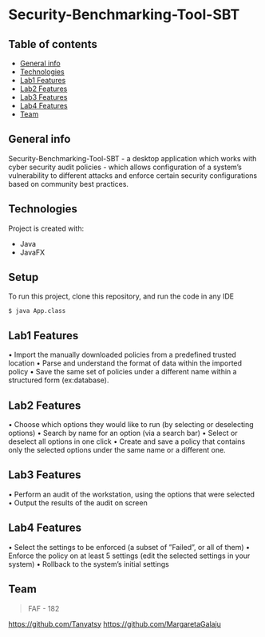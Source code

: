 # Security-Benchmarking-Tool-SBT

## Table of contents
* [General info](#general-info)
* [Technologies](#technologies)
* [Lab1 Features](#lab1)
* [Lab2 Features](#lab2)
* [Lab3 Features](#lab3)
* [Lab4 Features](#lab4)
* [Team](#team)

## General info
Security-Benchmarking-Tool-SBT - a desktop application which works with cyber security audit policies - which allows configuration of a system’s vulnerability to different attacks and enforce certain security configurations based on community best practices.
	
## Technologies
Project is created with:
* Java
* JavaFX
	
## Setup
To run this project, clone this repository, and run the code in any IDE 

```
$ java App.class
```

## Lab1 Features
• Import the manually downloaded policies from a predefined trusted location
• Parse and understand the format of data within the imported policy
• Save the same set of policies under a different name within a structured form (ex:database).

## Lab2 Features
• Choose which options they would like to run (by selecting or deselecting options)
• Search by name for an option (via a search bar)
• Select or deselect all options in one click
• Create and save a policy that contains only the selected options under the same name or a different one.

## Lab3 Features
• Perform an audit of the workstation, using the options that were selected
• Output the results of the audit on screen

## Lab4 Features
• Select the settings to be enforced (a subset of ”Failed”, or all of them)
• Enforce the policy on at least 5 settings (edit the selected settings in your system)
• Rollback to the system’s initial settings

## Team

> FAF - 182

https://github.com/Tanyatsy
https://github.com/MargaretaGalaju
